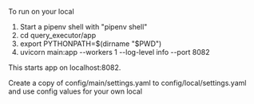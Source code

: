 To run on your local

1. Start a pipenv shell with "pipenv shell"
2. cd query_executor/app
3. export PYTHONPATH=$(dirname "$PWD")
4. uvicorn main:app --workers 1 --log-level info --port 8082

This starts app on localhost:8082.

Create a copy of config/main/settings.yaml to config/local/settings.yaml and use config values for your own local

